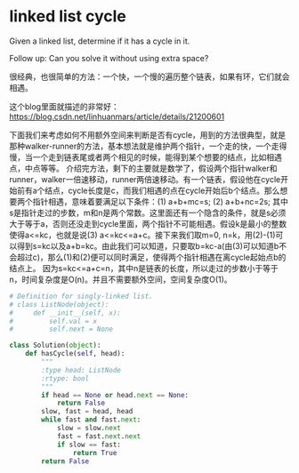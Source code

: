# linked list cycle

Given a linked list, determine if it has a cycle in it.

Follow up:
Can you solve it without using extra space?

很经典，也很简单的方法：一个快，一个慢的遍历整个链表，如果有环，它们就会相遇。

这个blog里面就描述的非常好：https://blog.csdn.net/linhuanmars/article/details/21200601

下面我们来考虑如何不用额外空间来判断是否有cycle，用到的方法很典型，就是那种walker-runner的方法，基本想法就是维护两个指针，一个走的快，一个走得慢，当一个走到链表尾或者两个相见的时候，能得到某个想要的结点，比如相遇点，中点等等。
介绍完方法，剩下的主要就是数学了，假设两个指针walker和runner，walker一倍速移动，runner两倍速移动。有一个链表，假设他在cycle开始前有a个结点，cycle长度是c，而我们相遇的点在cycle开始后b个结点。那么想要两个指针相遇，意味着要满足以下条件：(1) a+b+mc=s; (2) a+b+nc=2s; 其中s是指针走过的步数，m和n是两个常数。这里面还有一个隐含的条件，就是s必须大于等于a，否则还没走到cycle里面，两个指针不可能相遇。假设k是最小的整数使得a<=kc，也就是说(3) a<=kc<=a+c。接下来我们取m=0, n=k，用(2)-(1)可以得到s=kc以及a+b=kc。由此我们可以知道，只要取b=kc-a(由(3)可以知道b不会超过c)，那么(1)和(2)便可以同时满足，使得两个指针相遇在离cycle起始点b的结点上。
因为s=kc<=a+c=n，其中n是链表的长度，所以走过的步数小于等于n，时间复杂度是O(n)。并且不需要额外空间，空间复杂度O(1)。

```python
# Definition for singly-linked list.
# class ListNode(object):
#     def __init__(self, x):
#         self.val = x
#         self.next = None

class Solution(object):
    def hasCycle(self, head):
        """
        :type head: ListNode
        :rtype: bool
        """
        if head == None or head.next == None:
            return False
        slow, fast = head, head
        while fast and fast.next:
            slow = slow.next
            fast = fast.next.next
            if slow == fast:
                return True
        return False

```
